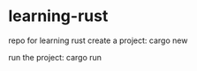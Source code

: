 # learning-rust
repo for learning rust
  create a project: cargo new <project name>

  run the project: cargo run